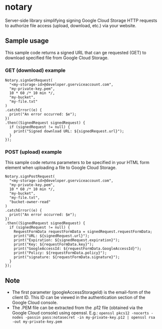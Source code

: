 notary
===========

Server-side library simplifying signing Google Cloud Storage HTTP requests to authorize file access (upload, download, etc.) via your website.

Sample usage
-----------

This sample code returns a signed URL that can ge requested (GET) to download specified file from Google Cloud Storage.

### GET (download) example
```
Notary.signGetRequest(
  "<my-storage-id>@developer.gserviceaccount.com",
  "my-private-key.pem",
  10 * 60 /* 10 min */,
  "my-bucket",
  "my-file.txt"
)
.catchError((e) {
  print("An error occurred: $e");
})
.then((SignedRequest signedRequest) {
  if (signedRequest != null) {
    print("Signed download URL: ${signedRequest.url}");
  }
});
```

### POST (upload) example

This sample code returns parameters to be specified in your HTML form element when uploading a file to Google Cloud Storage.

```
Notary.signPostRequest(
  "<my-storage-id>@developer.gserviceaccount.com",
  "my-private-key.pem",
  10 * 60 /* 10 min */,
  "my-bucket",
  "my-file.txt",
  "bucket-owner-read"
)
.catchError((e) {
  print("An error occurred: $e");
})
.then((SignedRequest signedRequest) {
  if (signedRequest != null) {
    RequestFormData requestFormData = signedRequest.requestFormData;
    print("URL: ${signedRequest.url}");
    print("Expiration: ${signedRequest.expiration}");
    print("Key: ${requestFormData.key}");
    print("GoogleAccessId: ${requestFormData.GoogleAccessId}");
    print("Policy: ${requestFormData.policy}");
    print("signature: ${requestFormData.signature}");
  }
});
```

Note
-----------
* The first parameter (googleAccessStorageId) is the email-form of the client ID. This ID can be viewed in the authentication section of the Google Cloud console.
* The .PEM file can be extracted from the .p12 file (obtained via the Google Cloud console) using openssl. E.g.: `openssl pkcs12 -nocerts -nodes -passin pass:notasecret -in my-private-key.p12 | openssl rsa -out my-private-key.pem`